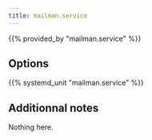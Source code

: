 ```yaml
---
title: mailman.service
---
```


{{% provided_by "mailman.service" %}}

## Options

{{% systemd_unit "mailman.service" %}}

## Additionnal notes

Nothing here.